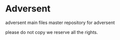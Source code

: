 # Adversent
adversent main files 
master repository for adversent

please do not copy we reserve all the rights.
